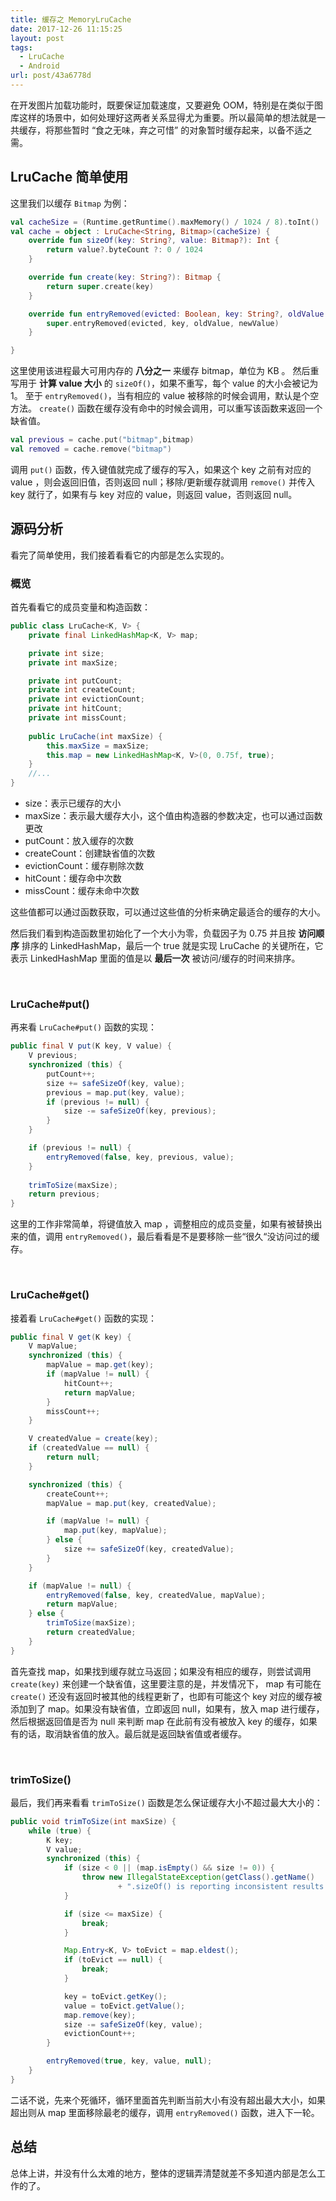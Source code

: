 ```yaml
---
title: 缓存之 MemoryLruCache
date: 2017-12-26 11:15:25
layout: post
tags:
  - LruCache
  - Android
url: post/43a6778d
---
```


在开发图片加载功能时，既要保证加载速度，又要避免 OOM，特别是在类似于图库这样的场景中，如何处理好这两者关系显得尤为重要。所以最简单的想法就是一共缓存，将那些暂时 “食之无味，弃之可惜”  的对象暂时缓存起来，以备不适之需。

<!--more-->

## LruCache 简单使用
这里我们以缓存 `Bitmap` 为例：
```kotlin
val cacheSize = (Runtime.getRuntime().maxMemory() / 1024 / 8).toInt()
val cache = object : LruCache<String, Bitmap>(cacheSize) {
    override fun sizeOf(key: String?, value: Bitmap?): Int {
        return value?.byteCount ?: 0 / 1024
    }

    override fun create(key: String?): Bitmap {
        return super.create(key)
    }

    override fun entryRemoved(evicted: Boolean, key: String?, oldValue: Bitmap?, newValue: Bitmap?) {
        super.entryRemoved(evicted, key, oldValue, newValue)
    }

}
```
这里使用该进程最大可用内存的 **八分之一** 来缓存 bitmap，单位为 KB 。
然后重写用于 **计算 value 大小** 的 `sizeOf()`，如果不重写，每个 value 的大小会被记为 1。
至于 `entryRemoved()`，当有相应的 value 被移除的时候会调用，默认是个空方法。
`create()` 函数在缓存没有命中的时候会调用，可以重写该函数来返回一个缺省值。


```kotlin
val previous = cache.put("bitmap",bitmap)
val removed = cache.remove("bitmap")
```
调用 `put()` 函数，传入键值就完成了缓存的写入，如果这个 key 之前有对应的 value ，则会返回旧值，否则返回 null；移除/更新缓存就调用 `remove()` 并传入 key 就行了，如果有与 key 对应的 value，则返回 value，否则返回 null。

## 源码分析
看完了简单使用，我们接着看看它的内部是怎么实现的。

### 概览

首先看看它的成员变量和构造函数：

```java
public class LruCache<K, V> {
    private final LinkedHashMap<K, V> map;

    private int size;
    private int maxSize;

    private int putCount;
    private int createCount;
    private int evictionCount;
    private int hitCount;
    private int missCount;
    
    public LruCache(int maxSize) {
        this.maxSize = maxSize;
        this.map = new LinkedHashMap<K, V>(0, 0.75f, true);
    }
    //...
}
```
- size：表示已缓存的大小
- maxSize：表示最大缓存大小，这个值由构造器的参数决定，也可以通过函数更改
- putCount：放入缓存的次数
- createCount：创建缺省值的次数
- evictionCount：缓存剔除次数
- hitCount：缓存命中次数
- missCount：缓存未命中次数

这些值都可以通过函数获取，可以通过这些值的分析来确定最适合的缓存的大小。

然后我们看到构造函数里初始化了一个大小为零，负载因子为 0.75 并且按 **访问顺序** 排序的 LinkedHashMap，最后一个 true 就是实现 LruCache 的关键所在，它表示 LinkedHashMap 里面的值是以 **最后一次** 被访问/缓存的时间来排序。

<br/>

### LruCache#put()

再来看 `LruCache#put()` 函数的实现：

```java
public final V put(K key, V value) {
    V previous;
    synchronized (this) {
        putCount++;
        size += safeSizeOf(key, value);
        previous = map.put(key, value);
        if (previous != null) {
            size -= safeSizeOf(key, previous);
        }
    }

    if (previous != null) {
        entryRemoved(false, key, previous, value);
    }
    
    trimToSize(maxSize);
    return previous;
}
```
这里的工作非常简单，将键值放入 map ，调整相应的成员变量，如果有被替换出来的值，调用 `entryRemoved()`，最后看看是不是要移除一些“很久“没访问过的缓存。

<br/>

### LruCache#get()

接着看 `LruCache#get()` 函数的实现：

```java
public final V get(K key) {
    V mapValue;
    synchronized (this) {
        mapValue = map.get(key);
        if (mapValue != null) {
            hitCount++;
            return mapValue;
        }
        missCount++;
    }

    V createdValue = create(key);
    if (createdValue == null) {
        return null;
    }

    synchronized (this) {
        createCount++;
        mapValue = map.put(key, createdValue);

        if (mapValue != null) {
            map.put(key, mapValue);
        } else {
            size += safeSizeOf(key, createdValue);
        }
    }

    if (mapValue != null) {
        entryRemoved(false, key, createdValue, mapValue);
        return mapValue;
    } else {
        trimToSize(maxSize);
        return createdValue;
    }
}
```
首先查找 map，如果找到缓存就立马返回；如果没有相应的缓存，则尝试调用 `create(key)` 来创建一个缺省值，这里要注意的是，并发情况下， map 有可能在 `create()` 还没有返回时被其他的线程更新了，也即有可能这个 key 对应的缓存被添加到了 map。如果没有缺省值，立即返回 null，如果有，放入 map 进行缓存，然后根据返回值是否为 null 来判断 map 在此前有没有被放入 key 的缓存，如果有的话，取消缺省值的放入。最后就是返回缺省值或者缓存。

<br/>

### trimToSize() 

最后，我们再来看看 `trimToSize()` 函数是怎么保证缓存大小不超过最大大小的：

```java
public void trimToSize(int maxSize) {
    while (true) {
        K key;
        V value;
        synchronized (this) {
            if (size < 0 || (map.isEmpty() && size != 0)) {
                throw new IllegalStateException(getClass().getName()
                        + ".sizeOf() is reporting inconsistent results!");
            }

            if (size <= maxSize) {
                break;
            }

            Map.Entry<K, V> toEvict = map.eldest();
            if (toEvict == null) {
                break;
            }

            key = toEvict.getKey();
            value = toEvict.getValue();
            map.remove(key);
            size -= safeSizeOf(key, value);
            evictionCount++;
        }

        entryRemoved(true, key, value, null);
    }
}
```
二话不说，先来个死循环，循环里面首先判断当前大小有没有超出最大大小，如果超出则从 map 里面移除最老的缓存，调用 `entryRemoved()` 函数，进入下一轮。

## 总结

总体上讲，并没有什么太难的地方，整体的逻辑弄清楚就差不多知道内部是怎么工作的了。